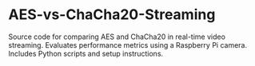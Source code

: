 # AES-vs-ChaCha20-Streaming
Source code for comparing AES and ChaCha20 in real-time video streaming. Evaluates performance metrics using a Raspberry Pi camera. Includes Python scripts and setup instructions.
